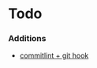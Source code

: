 # Todo

### Additions

- [commitlint + git hook](https://github.com/conventional-changelog/commitlint)
